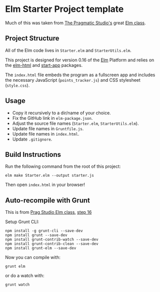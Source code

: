 # Elm Starter Project template

Much of this was taken from [The Pragmatic Studio's](https://pragmaticstudio.com/) great [Elm class](https://pragmaticstudio.com/elm).

## Project Structure

All of the Elm code lives in `Starter.elm` and `StarterUtils.elm`.

This project is designed for version 0.16 of the [Elm](http://elm-lang.org/) Platform and relies on the [elm-html](http://package.elm-lang.org/packages/evancz/elm-html/4.0.2/) and [start-app](http://package.elm-lang.org/packages/evancz/start-app/2.0.2/) packages.

The `index.html` file embeds the program as a fullscreen app and includes
the necessary JavaScript (`points_tracker.js`) and CSS stylesheet (`style.css`).

## Usage

* Copy it recursively to a dir/name of your choice.
* Fix the GitHub link in `elm-package.json`.
* Adjust the source file names (`Starter.elm`, `StarterUtils.elm`).
* Update file names in `Gruntfile.js`.
* Update file names in `index.html`.
* Update `.gitignore`.

## Build Instructions

Run the following command from the root of this project:

```
elm make Starter.elm --output starter.js
```

Then open `index.html` in your browser!

## Auto-recompile with Grunt

This is from [Prag Studio Elm class](https://pragmaticstudio.com/elm), [step 16](https://online.pragmaticstudio.com/courses/elm/steps/16)

Setup Grunt CLI:

```
npm install -g grunt-cli --save-dev
npm install grunt --save-dev
npm install grunt-contrib-watch --save-dev
npm install grunt-contrib-clean --save-dev
npm install grunt-elm --save-dev
```

Now you can compile with:

```
grunt elm
```

or do a watch with:

```
grunt watch
```

